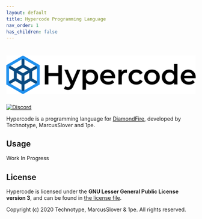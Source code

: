 ```yaml
---
layout: default
title: Hypercode Programming Language
nav_order: 1
has_children: false
---
```

# ![Hypercode](https://raw.githubusercontent.com/tecc/Hypercode/dev/resources/Logo.svg)
[![Discord](https://img.shields.io/discord/793633545037152297.svg?label=discord&logo=discord)](https://discord.gg/q8eHw7MVUf)

Hypercode is a programming language for [DiamondFire](https://www.mcdiamondfire.com/), developed by Technotype, MarcusSlover and 1pe.

## Usage

Work In Progress

## License

Hypercode is licensed under the **GNU Lesser General Public License version 3**, and can be found in [the license file](./LICENSE.txt).

Copyright (c) 2020 Technotype, MarcusSlover & 1pe. All rights reserved.
